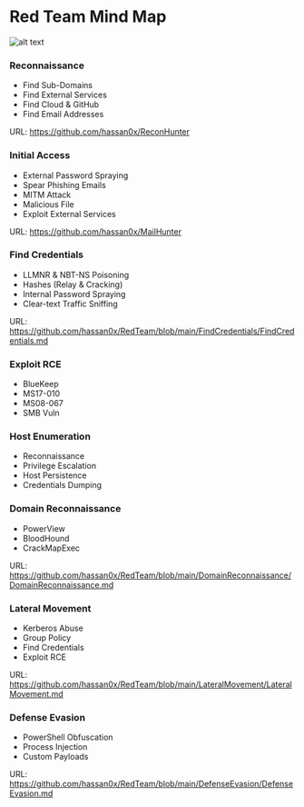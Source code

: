 # Red Team Mind Map

![alt text](https://raw.githubusercontent.com/hassan0x/RedTeam/main/MindMap.png?raw=true)

### Reconnaissance
- Find Sub-Domains
- Find External Services
- Find Cloud & GitHub
- Find Email Addresses

URL: https://github.com/hassan0x/ReconHunter

### Initial Access
- External Password Spraying
- Spear Phishing Emails
- MITM Attack
- Malicious File
- Exploit External Services

URL: https://github.com/hassan0x/MailHunter

### Find Credentials
- LLMNR & NBT-NS Poisoning
- Hashes (Relay & Cracking)
- Internal Password Spraying
- Clear-text Traffic Sniffing

URL: https://github.com/hassan0x/RedTeam/blob/main/FindCredentials/FindCredentials.md

### Exploit RCE
- BlueKeep
- MS17-010
- MS08-067
- SMB Vuln

### Host Enumeration
- Reconnaissance
- Privilege Escalation
- Host Persistence
- Credentials Dumping

### Domain Reconnaissance
- PowerView
- BloodHound
- CrackMapExec

URL: https://github.com/hassan0x/RedTeam/blob/main/DomainReconnaissance/DomainReconnaissance.md

### Lateral Movement
- Kerberos Abuse
- Group Policy
- Find Credentials
- Exploit RCE

URL: https://github.com/hassan0x/RedTeam/blob/main/LateralMovement/LateralMovement.md

### Defense Evasion
- PowerShell Obfuscation
- Process Injection
- Custom Payloads

URL: https://github.com/hassan0x/RedTeam/blob/main/DefenseEvasion/DefenseEvasion.md
